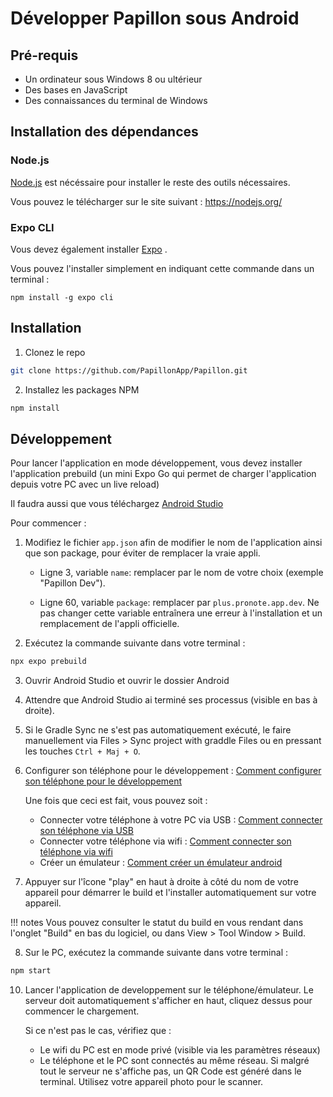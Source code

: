 # Développer Papillon sous Android

## Pré-requis
- Un ordinateur sous Windows 8 ou ultérieur
- Des bases en JavaScript
- Des connaissances du terminal de Windows

## Installation des dépendances

### Node.js
[Node.js](https://nodejs.org/en) est nécéssaire pour installer le reste des outils nécessaires.

Vous pouvez le télécharger sur le site suivant :
https://nodejs.org/

### Expo CLI
Vous devez également installer [Expo](https://expo.dev/) .

Vous pouvez l'installer simplement en indiquant cette commande dans un terminal :
```
npm install -g expo cli
```

## Installation

1. Clonez le repo

```sh
git clone https://github.com/PapillonApp/Papillon.git
```

2. Installez les packages NPM

```sh
npm install
```

## Développement

Pour lancer l'application en mode développement, vous devez installer l'application prebuild (un mini Expo Go qui permet de charger l'application depuis votre PC avec un live reload)

Il faudra aussi que vous téléchargez [Android Studio](https://developer.android.com/studio)

Pour commencer :

1. Modifiez le fichier `app.json` afin de modifier le nom de l'application ainsi que son package, pour éviter de remplacer la vraie appli.

    - Ligne 3, variable `name`: remplacer par le nom de votre choix (exemple "Papillon Dev").

    - Ligne 60, variable `package`: remplacer par `plus.pronote.app.dev`. Ne pas changer cette variable entraînera une erreur à l'installation et un remplacement de l'appli officielle.

2. Exécutez la commande suivante dans votre terminal :
```sh
npx expo prebuild
```

3. Ouvrir Android Studio et ouvrir le dossier Android
4. Attendre que Android Studio ai terminé ses processus (visible en bas à droite). 
5. Si le Gradle Sync ne s'est pas automatiquement exécuté, le faire manuellement via Files > Sync project with graddle Files ou en pressant les touches `Ctrl + Maj + O`.
6. Configurer son téléphone pour le développement :  [Comment configurer son téléphone pour le développement](https://developer.android.com/studio/run/device?hl=fr#setting-up)

    Une fois que ceci est fait, vous pouvez soit :
    
    - Connecter votre téléphone à votre PC via USB : [Comment connecter son téléphone via USB](https://developer.android.com/studio/run/device?hl=fr#connect)
    - Connecter votre téléphone via wifi : [Comment connecter son téléphone via wifi](https://developer.android.com/studio/run/device?hl=fr#wireless)
    - Créer un émulateur : [Comment créer un émulateur android](https://developer.android.com/studio/run/emulator?hl=fr#avd)

7. Appuyer sur l'îcone "play" en haut à droite à côté du nom de votre appareil pour démarrer le build et l'installer automatiquement sur votre appareil.

!!! notes
    Vous pouvez consulter le statut du build en vous rendant dans l'onglet "Build" en bas du logiciel, ou dans View > Tool Window > Build.

8. Sur le PC, exécutez la commande suivante dans votre terminal :
```sh
npm start
```
10. Lancer l'application de developpement sur le téléphone/émulateur. Le serveur doit automatiquement s'afficher en haut, cliquez dessus pour commencer le chargement. <br>

    Si ce n'est pas le cas, vérifiez que :
    - Le wifi du PC est en mode privé (visible via les paramètres réseaux)
    - Le téléphone et le PC sont connectés au même réseau. Si malgré tout le serveur ne s'affiche pas, un QR Code est généré dans le terminal. Utilisez votre appareil photo pour le scanner.


